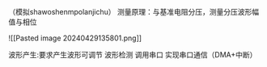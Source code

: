 （模拟shawoshenmpolanjichu）
   测量原理：与基准电阻分压，测量分压波形幅值与相位
   
![[Pasted image 20240429135801.png]]

波形产生:要求产生波形可调节 
波形检测
调用串口 实现串口通信（DMA+中断）

